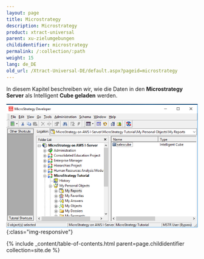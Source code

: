 ```yaml
---
layout: page
title: Microstrategy
description: Microstrategy
product: xtract-universal
parent: xu-zielumgebungen
childidentifier: microstrategy
permalink: /:collection/:path
weight: 15
lang: de_DE
old_url: /Xtract-Universal-DE/default.aspx?pageid=microstrategy
---
```


In diesem Kapitel beschreiben wir, wie die Daten in den **Microstrategy Server** als Intelligent **Cube geladen** werden. 

![mstr-intelligent-cube](/img/content/mstr-intelligent-cube.png){:class="img-responsive"}

{% include _content/table-of-contents.html parent=page.childidentifier collection=site.de %}